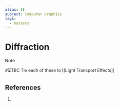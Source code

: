 ```yaml
---
alias: []
subject: Computer Graphics
tags:
  - masters
---
```

# Diffraction

>[!note]
> #⌛TBC Tie each of these to [[Light Transport Effects]]

## References
1. 